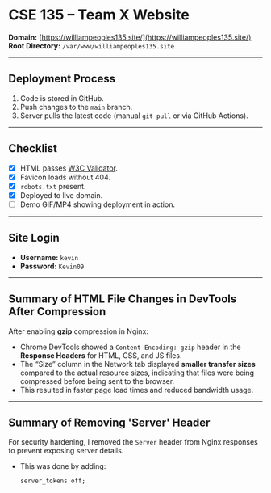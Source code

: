 # CSE 135 – Team X Website

**Domain:** [https://williampeoples135.site/](https://williampeoples135.site/)  
**Root Directory:** `/var/www/williampeoples135.site`

---

## Deployment Process
1. Code is stored in GitHub.
2. Push changes to the `main` branch.
3. Server pulls the latest code (manual `git pull` or via GitHub Actions).

---

## Checklist
- [x] HTML passes [W3C Validator](https://validator.w3.org/nu/).
- [x] Favicon loads without 404.
- [x] `robots.txt` present.
- [x] Deployed to live domain.
- [ ] Demo GIF/MP4 showing deployment in action.

---

## Site Login
- **Username:** `kevin`  
- **Password:** `Kevin09`

---

## Summary of HTML File Changes in DevTools After Compression
After enabling **gzip** compression in Nginx:
- Chrome DevTools showed a `Content-Encoding: gzip` header in the **Response Headers** for HTML, CSS, and JS files.
- The “Size” column in the Network tab displayed **smaller transfer sizes** compared to the actual resource sizes, indicating that files were being compressed before being sent to the browser.
- This resulted in faster page load times and reduced bandwidth usage.

---

## Summary of Removing 'Server' Header
For security hardening, I removed the `Server` header from Nginx responses to prevent exposing server details.  
- This was done by adding:
  ```nginx
  server_tokens off;




